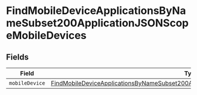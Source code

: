 # FindMobileDeviceApplicationsByNameSubset200ApplicationJSONScopeMobileDevices


## Fields

| Field                                                                                                                                                                                                           | Type                                                                                                                                                                                                            | Required                                                                                                                                                                                                        | Description                                                                                                                                                                                                     |
| --------------------------------------------------------------------------------------------------------------------------------------------------------------------------------------------------------------- | --------------------------------------------------------------------------------------------------------------------------------------------------------------------------------------------------------------- | --------------------------------------------------------------------------------------------------------------------------------------------------------------------------------------------------------------- | --------------------------------------------------------------------------------------------------------------------------------------------------------------------------------------------------------------- |
| `mobileDevice`                                                                                                                                                                                                  | [FindMobileDeviceApplicationsByNameSubset200ApplicationJSONScopeMobileDevicesMobileDevice](../../models/operations/findmobiledeviceapplicationsbynamesubset200applicationjsonscopemobiledevicesmobiledevice.md) | :heavy_minus_sign:                                                                                                                                                                                              | N/A                                                                                                                                                                                                             |